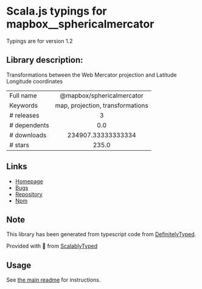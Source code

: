
# Scala.js typings for mapbox__sphericalmercator

Typings are for version 1.2

## Library description:
Transformations between the Web Mercator projection and Latitude Longitude coordinates

|                    |                 |
| ------------------ | :-------------: |
| Full name          | @mapbox/sphericalmercator |
| Keywords           | map, projection, transformations |
| # releases         | 3 |
| # dependents       | 0.0 |
| # downloads        | 234907.33333333334 |
| # stars            | 235.0 |

## Links
- [Homepage](https://github.com/mapbox/sphericalmercator#readme)
- [Bugs](https://github.com/mapbox/sphericalmercator/issues)
- [Repository](https://github.com/mapbox/sphericalmercator)
- [Npm](https://www.npmjs.com/package/%40mapbox%2Fsphericalmercator)
    


## Note
This library has been generated from typescript code from [DefinitelyTyped](https://definitelytyped.org).

Provided with :purple_heart: from [ScalablyTyped](https://github.com/oyvindberg/ScalablyTyped)

## Usage
See [the main readme](../../readme.md) for instructions.


